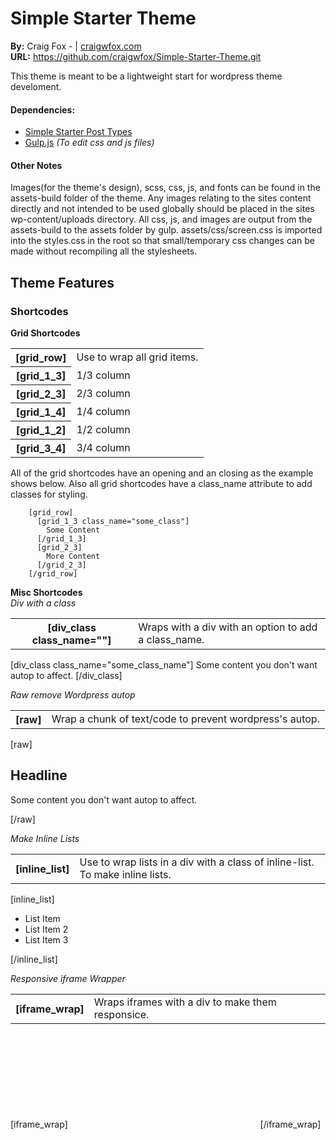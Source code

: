 # Simple Starter Theme
**By:** Craig Fox - | [craigwfox.com](http://craigwfox.com)<br />
**URL:** https://github.com/craigwfox/Simple-Starter-Theme.git

This theme is meant to be a lightweight start for wordpress theme develoment.

#### Dependencies:
- [Simple Starter Post Types](https://github.com/craigwfox/Simple-Starter-Post-Types.git)
- [Gulp.js](http://gulpjs.com/) *(To edit css and js files)*

#### Other Notes
Images(for the theme's design), scss, css, js, and fonts can be found in the assets-build folder of the theme. Any images relating to the sites content directly and not intended to be used globally should be placed in the sites wp-content/uploads directory. All css, js, and images are output from the assets-build to the assets folder by gulp. assets/css/screen.css is imported into the styles.css in the root so that small/temporary css changes can be made without recompiling all the stylesheets.


## Theme Features

### Shortcodes
**Grid Shortcodes**
<table>
  <tr>
    <th>[grid_row]</th>
    <td>Use to wrap all grid items.</td>
  </tr>
  <tr>
    <th>[grid_1_3]</th>
    <td>1/3 column</td>
  </tr>
  <tr>
    <th>[grid_2_3]</th>
    <td>2/3 column</td>
  </tr>
  <tr>
    <th>[grid_1_4]</th>
    <td>1/4 column</td>
  </tr>
  <tr>
    <th>[grid_1_2]</th>
    <td>1/2 column</td>
  </tr>
  <tr>
    <th>[grid_3_4]</th>
    <td>3/4 column</td>
  </tr>
</table>

All of the grid shortcodes have an opening and an closing as the example shows below. Also all grid shortcodes have a class_name attribute to add classes for styling.

        [grid_row]
          [grid_1_3 class_name="some_class"]
            Some Content
          [/grid_1_3]
          [grid_2_3]
            More Content
          [/grid_2_3]
        [/grid_row]

**Misc Shortcodes**<br />
*Div with a class*
<table>
  <tr>
    <th>[div_class class_name=""]</th>
    <td>Wraps with a div with an option to add a class_name.</td>
  </tr>
</table>
        [div_class class_name="some_class_name"]
          Some content you don't want autop to affect.
        [/div_class]

*Raw remove Wordpress autop*
<table>
  <tr>
    <th>[raw]</th>
    <td>Wrap a chunk of text/code to prevent wordpress's autop.</td>
  </tr>
</table>
        [raw]
          <h2>Headline</h2>
          <p>Some content you don't want autop to affect.</p>
        [/raw]

*Make Inline Lists*
<table>
  <tr>
    <th>[inline_list]</th>
    <td>Use to wrap lists in a div with a class of inline-list. To make inline lists.</td>
  </tr>
</table>
        [inline_list]
        <ul>
          <li>List Item</li>
          <li>List Item 2</li>
          <li>List Item 3</li>
        </ul>
        [/inline_list]

*Responsive iframe Wrapper*
<table>
  <tr>
    <th>[iframe_wrap]</th>
    <td>Wraps iframes with a div to make them responsice.</td>
  </tr>
</table>
        [iframe_wrap]
          <iframe src="" frameborder="0"></iframe>
        [/iframe_wrap]